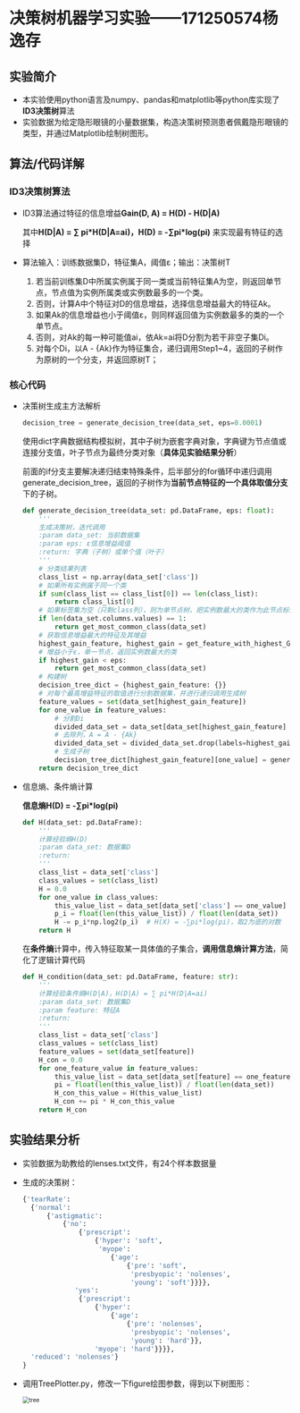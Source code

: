 # 决策树机器学习实验——171250574杨逸存

## 实验简介

- 本实验使用python语言及numpy、pandas和matplotlib等python库实现了**ID3决策树**算法
- 实验数据为给定隐形眼镜的小量数据集，构造决策树预测患者佩戴隐形眼镜的类型，并通过Matplotlib绘制树图形。

## 算法/代码详解

### ID3决策树算法

- ID3算法通过特征的信息增益**Gain(D, A) = H(D) - H(D|A)**

  其中**H(D|A) =  ∑ pi\*H(D|A=ai)，H(D) =  -∑pi\*log(pi)**  来实现最有特征的选择

- 算法输入：训练数据集D，特征集A，阈值ε；输出：决策树T

  1. 若当前训练集D中所属实例属于同一类或当前特征集A为空，则返回单节点，节点值为实例所属类或实例数最多的一个类。
  2. 否则，计算A中个特征对D的信息增益，选择信息增益最大的特征Ak。
  3. 如果Ak的信息增益也小于阈值ε，则同样返回值为实例数最多的类的一个单节点。
  4. 否则，对Ak的每一种可能值ai，依Ak=ai将D分割为若干非空子集Di。
  5. 对每个Di，以A - {Ak}作为特征集合，递归调用Step1~4，返回的子树作为原树的一个分支，并返回原树T；

### 核心代码

- 决策树生成主方法解析

  ```python
  decision_tree = generate_decision_tree(data_set, eps=0.0001)
  ```

  使用dict字典数据结构模拟树，其中子树为嵌套字典对象，字典键为节点值或连接分支值，叶子节点为最终分类对象（**具体见实验结果分析**）

  前面的if分支主要解决递归结束特殊条件，后半部分的for循环中递归调用generate_decision_tree，返回的子树作为**当前节点特征的一个具体取值分支**下的子树。

  ```python
  def generate_decision_tree(data_set: pd.DataFrame, eps: float):
      '''
      生成决策树，迭代调用
      :param data_set: 当前数据集
      :param eps: ε信息增益阈值
      :return: 字典（子树）或单个值（叶子）
      '''
      # 分类结果列表
      class_list = np.array(data_set['class'])
      # 如果所有实例属于同一个类
      if sum(class_list == class_list[0]) == len(class_list):
          return class_list[0]
      # 如果标签集为空（只剩class列），则为单节点树，把实例数最大的类作为此节点标记类
      if len(data_set.columns.values) == 1:
          return get_most_common_class(data_set)
      # 获取信息增益最大的特征及其增益
      highest_gain_feature, highest_gain = get_feature_with_highest_Gain(data_set)
      # 增益小于ε，单一节点，返回实例数最大的类
      if highest_gain < eps:
          return get_most_common_class(data_set)
      # 构建树
      decision_tree_dict = {highest_gain_feature: {}}
      # 对每个最高增益特征的取值进行分割数据集，并进行递归调用生成树
      feature_values = set(data_set[highest_gain_feature])
      for one_value in feature_values:
          # 分割Di
          divided_data_set = data_set[data_set[highest_gain_feature] == one_value]
          # 去除列，A = A - {Ak}
          divided_data_set = divided_data_set.drop(labels=highest_gain_feature, axis=1)
          # 生成子树
          decision_tree_dict[highest_gain_feature][one_value] = generate_decision_tree(divided_data_set, eps)
      return decision_tree_dict
  ```

- 信息熵、条件熵计算

  **信息熵H(D) =  -∑pi\*log(pi)**

  ```python
  def H(data_set: pd.DataFrame):
      '''
      计算经验熵H(D)
      :param data_set: 数据集D
      :return:
      '''
      class_list = data_set['class']
      class_values = set(class_list)
      H = 0.0
      for one_value in class_values:
          this_value_list = data_set[data_set['class'] == one_value]
          p_i = float(len(this_value_list)) / float(len(data_set))
          H -= p_i*np.log2(p_i)  # H(X) = -∑pi*log(pi)，取2为底的对数
      return H
  ```

  在**条件熵**计算中，传入特征取某一具体值的子集合，**调用信息熵计算方法**，简化了逻辑计算代码

  ```python
  def H_condition(data_set: pd.DataFrame, feature: str):
      '''
      计算经验条件熵H(D|A)，H(D|A) = ∑ pi*H(D|A=ai)
      :param data_set: 数据集D
      :param feature: 特征A
      :return:
      '''
      class_list = data_set['class']
      class_values = set(class_list)
      feature_values = set(data_set[feature])
      H_con = 0.0
      for one_feature_value in feature_values:
          this_value_list = data_set[data_set[feature] == one_feature_value]
          pi = float(len(this_value_list)) / float(len(data_set))
          H_con_this_value = H(this_value_list)
          H_con += pi * H_con_this_value
      return H_con
  ```

## 实验结果分析

- 实验数据为助教给的lenses.txt文件，有24个样本数据量

- 生成的决策树：

  ```python
  {'tearRate': 
  	{'normal': 
  		{'astigmatic':
          	{'no':
              	{'prescript':
                  	{'hyper': 'soft', 
                  	 'myope': 
                  	 	{'age': 
                  	 		{'pre': 'soft', 
                  	 		 'presbyopic': 'nolenses', 
                  	 		 'young': 'soft'}}}}, 
               'yes': 
               	{'prescript':
                  	{'hyper': 
                  		{'age': 
                  			{'pre': 'nolenses', 
                  			 'presbyopic': 'nolenses', 
                  			 'young': 'hard'}}, 
                  	'myope': 'hard'}}}}, 	
  	'reduced': 'nolenses'}
  }
  ```

- 调用TreePlotter.py，修改一下figure绘图参数，得到以下树图形：

  <img src="F:\Desktop\study\Grade3-2\机器学习\ML-experiment\DecisionTree\pics\tree.png" alt="tree" style="zoom:72%;" />